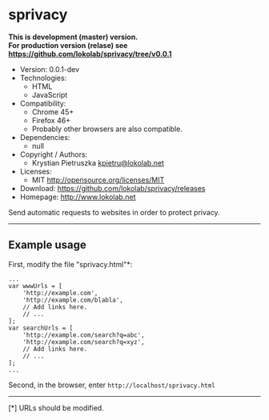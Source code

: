 sprivacy
========
**This is development (master) version.<br> For production version (relase) see
<https://github.com/lokolab/sprivacy/tree/v0.0.1>**
- Version: 0.0.1-dev
- Technologies:
  - HTML
  - JavaScript
- Compatibility:
  - Chrome 45+
  - Firefox 46+
  - Probably other browsers are also compatible.
- Dependencies:
  - null
- Copyright / Authors:
  - Krystian Pietruszka <kpietru@lokolab.net>
- Licenses:
  - MIT <http://opensource.org/licenses/MIT>
- Download: <https://github.com/lokolab/sprivacy/releases>
- Homepage: <http://www.lokolab.net>

Send automatic requests to websites in order to protect privacy.
________________________________________________________________

Example usage
-------------

First, modify the file "sprivacy.html"*:

    ...
    var wwwUrls = [
        'http://example.com',
        'http://example.com/blabla',
        // Add links here.
        // ...
    ];
    var searchUrls = [
        'http://example.com/search?q=abc',
        'http://example.com/search?q=xyz',
        // Add links here.
        // ...
    ];
    ...

Second, in the browser, enter `http://localhost/sprivacy.html`

____________________________
[*] URLs should be modified.


